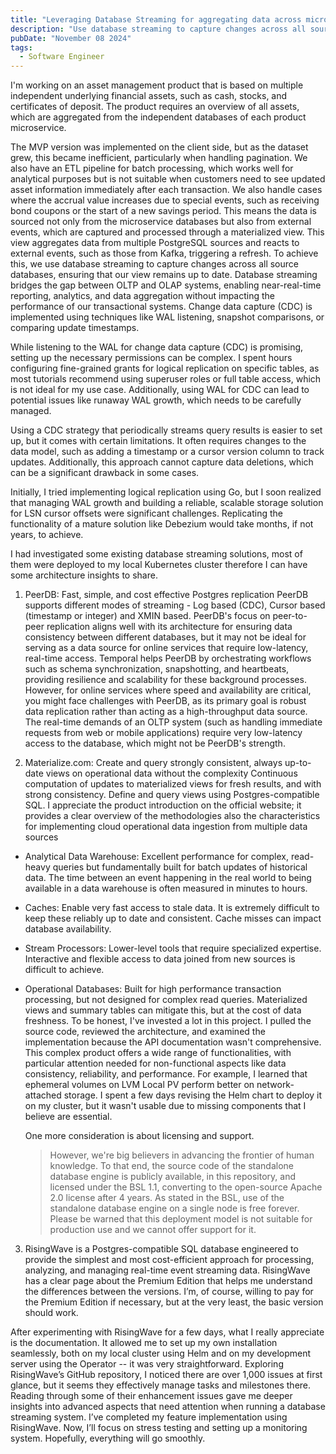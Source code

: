 ```yaml
---
title: "Leveraging Database Streaming for aggregating data across microservice databases"
description: "Use database streaming to capture changes across all source databases, ensuring that our view remains up to date. Database streaming bridges the gap between OLTP and OLAP systems, enabling near-real-time reporting, analytics, and data aggregation without impacting the performance of our transactional systems"
pubDate: "November 08 2024"
tags:
  - Software Engineer
---
```


I'm working on an asset management product that is based on multiple independent underlying financial assets, such as cash, stocks, and certificates of deposit. The product requires an overview of all assets, which are aggregated from the independent databases of each product microservice.

The MVP version was implemented on the client side, but as the dataset grew, this became inefficient, particularly when handling pagination. We also have an ETL pipeline for batch processing, which works well for analytical purposes but is not suitable when customers need to see updated asset information immediately after each transaction.
We also handle cases where the accrual value increases due to special events, such as receiving bond coupons or the start of a new savings period. This means the data is sourced not only from the microservice databases but also from external events, which are captured and processed through a materialized view. This view aggregates data from multiple PostgreSQL sources and reacts to external events, such as those from Kafka, triggering a refresh.
To achieve this, we use database streaming to capture changes across all source databases, ensuring that our view remains up to date. Database streaming bridges the gap between OLTP and OLAP systems, enabling near-real-time reporting, analytics, and data aggregation without impacting the performance of our transactional systems. Change data capture (CDC) is implemented using techniques like WAL listening, snapshot comparisons, or comparing update timestamps.

While listening to the WAL for change data capture (CDC) is promising, setting up the necessary permissions can be complex. I spent hours configuring fine-grained grants for logical replication on specific tables, as most tutorials recommend using superuser roles or full table access, which is not ideal for my use case. Additionally, using WAL for CDC can lead to potential issues like runaway WAL growth, which needs to be carefully managed.

Using a CDC strategy that periodically streams query results is easier to set up, but it comes with certain limitations. It often requires changes to the data model, such as adding a timestamp or a cursor version column to track updates. Additionally, this approach cannot capture data deletions, which can be a significant drawback in some cases.

Initially, I tried implementing logical replication using Go, but I soon realized that managing WAL growth and building a reliable, scalable storage solution for LSN cursor offsets were significant challenges. Replicating the functionality of a mature solution like Debezium would take months, if not years, to achieve.

I had investigated some existing database streaming solutions, most of them were deployed to my local Kubernetes cluster therefore I can have some architecture insights to share.

1. PeerDB: Fast, simple, and cost effective Postgres replication
  PeerDB supports different modes of streaming - Log based (CDC),​ Cursor based (timestamp or integer)​ and XMIN based​.
  PeerDB's focus on peer-to-peer replication aligns well with its architecture for ensuring data consistency between different databases, but it may not be ideal for serving as a data source for online services that require low-latency, real-time access. Temporal helps PeerDB by orchestrating workflows such as schema synchronization, snapshotting, and heartbeats, providing resilience and scalability for these background processes.
  However, for online services where speed and availability are critical, you might face challenges with PeerDB, as its primary goal is robust data replication rather than acting as a high-throughput data source. The real-time demands of an OLTP system (such as handling immediate requests from web or mobile applications) require very low-latency access to the database, which might not be PeerDB's strength.

2. Materialize.com: Create and query strongly consistent, always up-to-date views on operational data without the complexity
  Continuous computation of updates to materialized views for fresh results, and with strong consistency. Define and query views using Postgres-compatible SQL.
  I appreciate the product introduction on the official website; it provides a clear overview of the methodologies also the characteristics for implementing cloud operational data ingestion from multiple data sources

* Analytical Data Warehouse: Excellent performance for complex, read-heavy queries but fundamentally built for batch updates of historical data. The time between an event happening in the real world to being available in a data warehouse is often measured in minutes to hours.
* Caches: Enable very fast access to stale data. It is extremely difficult to keep these reliably up to date and consistent. Cache misses can impact database availability.
* Stream Processors: Lower-level tools that require specialized expertise. Interactive and flexible access to data joined from new sources is difficult to achieve.
* Operational Databases: Built for high performance transaction processing, but not designed for complex read queries. Materialized views and summary tables can mitigate this, but at the cost of data freshness.
  To be honest, I've invested a lot in this project. I pulled the source code, reviewed the architecture, and examined the implementation because the API documentation wasn't comprehensive. This complex product offers a wide range of functionalities, with particular attention needed for non-functional aspects like data consistency, reliability, and performance. For example, I learned that ephemeral volumes on LVM Local PV perform better on network-attached storage. I spent a few days revising the Helm chart to deploy it on my cluster, but it wasn't usable due to missing components that I believe are essential.

  One more consideration is about licensing and support.
  > However, we're big believers in advancing the frontier of human knowledge. To that end, the source code of the standalone database engine is publicly available, in this repository, and licensed under the BSL 1.1, converting to the open-source Apache 2.0 license after 4 years. As stated in the BSL, use of the standalone database engine on a single node is free forever. Please be warned that this deployment model is not suitable for production use and we cannot offer support for it.

3. RisingWave is a Postgres-compatible SQL database engineered to provide the simplest and most cost-efficient approach for processing, analyzing, and managing real-time event streaming data.
  RisingWave has a clear page about the Premium Edition that helps me understand the differences between the versions. I’m, of course, willing to pay for the Premium Edition if necessary, but at the very least, the basic version should work.

  After experimenting with RisingWave for a few days, what I really appreciate is the documentation. It allowed me to set up my own installation seamlessly, both on my local cluster using Helm and on my development server using the Operator -- it was very straightforward.
  Exploring RisingWave’s GitHub repository, I noticed there are over 1,000 issues at first glance, but it seems they effectively manage tasks and milestones there. Reading through some of their enhancement issues gave me deeper insights into advanced aspects that need attention when running a database streaming system.
  I’ve completed my feature implementation using RisingWave. Now, I’ll focus on stress testing and setting up a monitoring system. Hopefully, everything will go smoothly.
